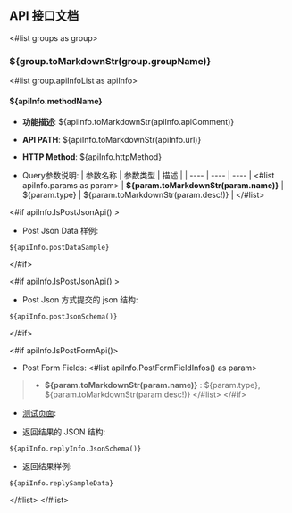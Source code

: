 ## API 接口文档
<#list groups as group>
### ${group.toMarkdownStr(group.groupName)}
<#list group.apiInfoList as apiInfo>
#### ${apiInfo.methodName}
* **功能描述**: ${apiInfo.toMarkdownStr(apiInfo.apiComment)}
* **API PATH**: ${apiInfo.toMarkdownStr(apiInfo.url)}
* **HTTP Method**: ${apiInfo.httpMethod}

* Query参数说明:
    | 参数名称 | 参数类型 | 描述 |
    |  ----  | ----  | ---- |
<#list apiInfo.params as param>
    | **${param.toMarkdownStr(param.name)}** | ${param.type} | ${param.toMarkdownStr(param.desc!)} |
</#list>

<#if apiInfo.IsPostJsonApi() >
* Post Json Data 样例:

```
${apiInfo.postDataSample}
```
</#if>

<#if apiInfo.IsPostJsonApi() >
* Post Json 方式提交的 json 结构:
```
${apiInfo.postJsonSchema()}
```
</#if>

<#if apiInfo.IsPostFormApi()>
* Post Form Fields:
    <#list apiInfo.PostFormFieldInfos() as param>
> * **${param.toMarkdownStr(param.name)}** : ${param.type}, ${param.toMarkdownStr(param.desc!)}
    </#list>
</#if>

* <a href="${apiInfo.TestPage()}" target="_blank">测试页面</a>:

* 返回结果的 JSON 结构:

```
${apiInfo.replyInfo.JsonSchema()}
```

* 返回结果样例:

```
${apiInfo.replySampleData}
```
</#list>
</#list>
